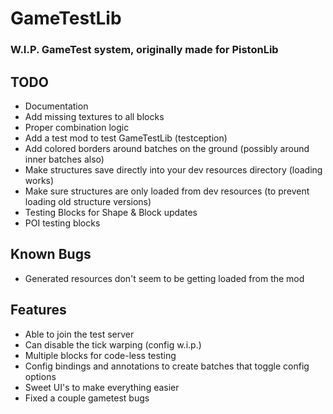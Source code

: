 # GameTestLib
### W.I.P. GameTest system, originally made for PistonLib

## TODO
- Documentation
- Add missing textures to all blocks
- Proper combination logic
- Add a test mod to test GameTestLib (testception)
- Add colored borders around batches on the ground (possibly around inner batches also)
- Make structures save directly into your dev resources directory (loading works)
- Make sure structures are only loaded from dev resources (to prevent loading old structure versions)
- Testing Blocks for Shape & Block updates
- POI testing blocks

## Known Bugs
- Generated resources don't seem to be getting loaded from the mod

## Features
- Able to join the test server
- Can disable the tick warping (config w.i.p.)
- Multiple blocks for code-less testing
- Config bindings and annotations to create batches that toggle config options
- Sweet UI's to make everything easier
- Fixed a couple gametest bugs